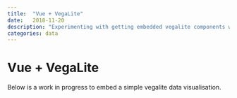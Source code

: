 ```yaml
---
title:  "Vue + VegaLite"
date:   2018-11-20
description: "Experimenting with getting embedded vegalite components working with Vue"
categories: data
---
```


# Vue + VegaLite

Below is a work in progress to embed a simple vegalite data visualisation.

<Dashboard />
